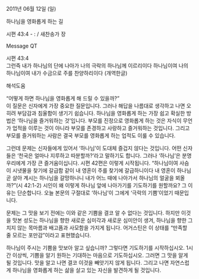 2011년 06월 12일 (일)

하나님을 영화롭게 하는 길



시편 43:4 - : / 새찬송가  장


Message QT    

시편 43:4   
그런즉 내가 하나님의 단에 나아가 나의 극락의 하나님께 이르리이다 하나님이여 나의 하나님이여 내가 수금으로 주를 찬양하리이다 (개역한글)

해석도움





“어떻게 하면 하나님을 영화롭게 해 드릴 수 있을까?”  
이 질문은 신자에게 가장 중요한 질문입니다. 그러나 해답을 나름대로 생각하고 나면 오히려 부담감과 침울함이 생기기 쉽습니다. 하나님을 영화롭게 하는 가장 쉽고 확실한 방법은 ‘하나님을 즐거워하는 것’입니다. 부모를 진정으로 영화롭게 하는 것은 자식이 무언가 업적을 이루는 것이 아니라 부모를 존경하고 사랑하고 즐거워하는 것입니다. 그리고 부모를 즐거워하는 사람은 결국 부모를 영화롭게 하는 업적도 이룰 수 있습니다.   

그런데 문제는 신자들에게 있어서 ‘하나님’이 도대체 즐겁지 않다는 것입니다. 어떤 신자들은 ‘천국은 얼마나 지루하고 따분할까?’라고 말하기도 합니다. 그러나 ‘하나님’은 분명 우리에게 가장 큰 즐거움이십니다. 시편 42편은 이렇게 시작됩니다. “하나님이여 사슴이 시냇물을 찾기에 갈급함 같이 내 영혼이 주를 찾기에 갈급하니이다 내 영혼이 하나님 곧 살아 계시는 하나님을 갈망하나니 내가 어느 때에 나아가서 하나님의 얼굴을 뵈올까?”(시 42:1-2) 시인이 왜 이렇게 하나님 앞에 나아가기를 기도하기를 원할까요? 그 이유는 단순합니다. 오늘 본문의 구절대로 ‘하나님’이 그에게 ‘극락의 기쁨’이었기 때문입니다.    

문제는 그 맛을 보기 전에는 이와 같은 기쁨을 결코 알 수 없다는 것입니다. 하지만 이것을 맛본 성도는 하나님을 향한 새로운 심미각과 새로운 심미안이 생겨, 하나님을 향한 그치지 않는 목마름과 배고픔과 사모함을 가지게 됩니다. 어거스틴은 이 상태를 “만족할 줄 모르는 포만감”이라고 표현했습니다.   

하나님이 주시는 기쁨을 맛보아 알고 싶습니까? 그렇다면 기도하기를 시작하십시오. 1시간 이상씩, 기쁨을 알기 원하는 기대하는 마음으로 기도하십시오. 그러면 그 맛을 알게 될 것입니다. 맛을 알고 나면 결코 이것을 빼앗기지 않게 됩니다. 그리고 나면 자연스럽게 하나님을 영화롭게 하는 삶을 살고 있는 자신을 발견하게 될 것입니다.